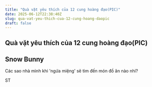 ```yaml
---
title: "Quà vặt yêu thích của 12 cung hoàng đạo(PIC)"
date: 2025-06-12T22:38:40Z
slug: qua-vat-yeu-thich-cua-12-cung-hoang-daopic
draft: false
---
```


## Quà vặt yêu thích của 12 cung hoàng đạo(PIC)

## Snow Bunny

Các sao nhà mình khi 'ngứa miệng' sẽ tìm đến món đồ ăn nào nhỉ?












ST